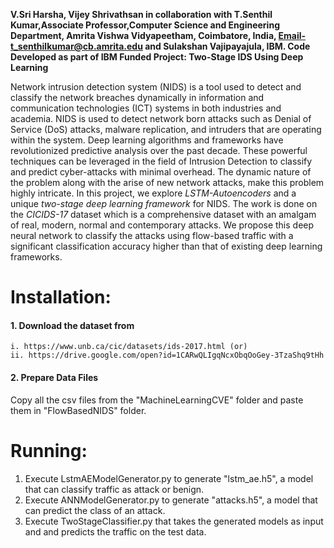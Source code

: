 **V.Sri Harsha, Vijey Shrivathsan in collaboration with T.Senthil Kumar,Associate Professor,Computer Science and Engineering Department, Amrita Vishwa Vidyapeetham, Coimbatore, India, Email-t_senthilkumar@cb.amrita.edu and Sulakshan Vajipayajula, IBM. 
Code Developed as part of IBM Funded Project: Two-Stage IDS Using Deep Learning**

Network intrusion detection system (NIDS) is a tool used to detect and classify the network breaches dynamically in information and communication technologies (ICT) systems in both industries and academia. NIDS is used to detect network born attacks such as Denial of Service (DoS) attacks, malware replication, and intruders that are operating within the system.
Deep learning algorithms and frameworks have revolutionized predictive analysis over the past decade. These powerful techniques can be leveraged in the field of Intrusion Detection to classify and predict cyber-attacks with minimal overhead. The dynamic nature of the problem along with the arise of new network attacks, make this problem highly intricate. In this project, we explore *LSTM-Autoencoders* and a unique *two-stage deep learning framework* for NIDS. The work is done on the *CICIDS-17* dataset which is a comprehensive dataset with an amalgam of real, modern, normal and contemporary attacks. We propose this deep neural network to classify the attacks using flow-based traffic with a significant classification accuracy higher than that of existing deep learning frameworks. 
# Installation:

#### 1. Download the dataset from

    i. https://www.unb.ca/cic/datasets/ids-2017.html (or)
    ii. https://drive.google.com/open?id=1CARwQLIgqNcxObqOoGey-3TzaShq9tHh 
#### 2. Prepare Data Files
Copy all the csv files from the "MachineLearningCVE" folder and paste them in "FlowBasedNIDS" folder.

# Running:
1. Execute LstmAEModelGenerator.py to generate "lstm_ae.h5", a model that can classify traffic as attack or benign.
2. Execute ANNModelGenerator.py to generate "attacks.h5", a model that can predict the class of an attack.
3. Execute TwoStageClassifier.py that takes the generated models as input and and predicts the traffic on the test data.

